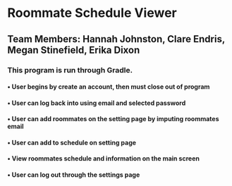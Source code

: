 # Roommate Schedule Viewer 
## Team Members: Hannah Johnston, Clare Endris, Megan Stinefield, Erika Dixon
### This program is run through Gradle. 

#### • User begins by create an account, then must close out of program
#### • User can log back into using email and selected password
#### • User can add roommates on the setting page by imputing roommates email
#### • User can add to schedule on setting page
#### • View roommates schedule and information on the main screen
#### • User can log out through the settings page
